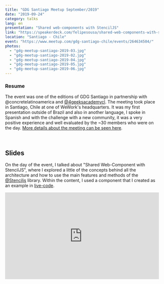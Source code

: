 ```yaml
---
title: "GDG Santiago Meetup September/2019"
date: "2019-09-24"
category: talks
lang: en
presentation: "Shared web-components with StencilJS"
link: "https://speakerdeck.com/felipesousa/shared-web-components-with-stenciljs"
location: "Santiago - Chile"
event: "https://www.meetup.com/gdg-santiago-chile/events/264634504/"
photos:
  - "gdg-meetup-santiago-2019-03.jpg"
  - "gdg-meetup-santiago-2019-02.jpg"
  - "gdg-meetup-santiago-2019-04.jpg"
  - "gdg-meetup-santiago-2019-05.jpg"
  - "gdg-meetup-santiago-2019-06.jpg"
---
```


### Resume

The event was one of the editions of GDG Santiago in partnership with @concretelatinoamerica and [@4geeksacademycl](https://www.instagram.com/4geeksacademycl/). The meeting took place in Santiago, Chile at one of WeWork's headquarters. It was my first presentation outside of Brazil and also in another language, I spoke in Spanish and with the challenge with a new community, it was a very positive experience and well evaluated by the ~30 members who were on the day. [More details about the meeting can be seen here](https://www.meetup.com/gdg-santiago-chile/events/264634504/).

<br />

## Slides

On the day of the event, I talked about "Shared Web-Component with StencilJS", where I explored a little of the concepts behind all the architecture and how to use the main features and methods of the [@Stenciljs](https://github.com/ionic-team/stencil) library. Within the content, I used a component that I created as an example in [live-code](https://github.com/felipesousa/stencil-movie-card).

<div style="left: 0; width: 100%; height: 0; position: relative; padding-bottom: 56.1972%;"><iframe src="https://speakerdeck.com/player/fc2c97556cc240f3a0d5c2431fac9f13" style="border: 0; top: 0; left: 0; width: 100%; height: 100%; position: absolute;" allowfullscreen scrolling="no" allow="encrypted-media"></iframe></div>
